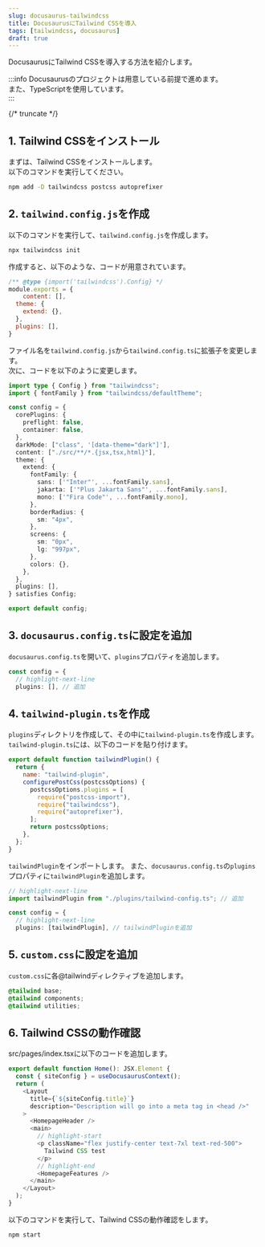 ```yaml
---
slug: docusaurus-tailwindcss
title: DocusaurusにTailwind CSSを導入
tags: [tailwindcss, docusaurus]
draft: true
---
```


DocusaurusにTailwind CSSを導入する方法を紹介します。  

:::info
Docusaurusのプロジェクトは用意している前提で進めます。  
また、TypeScriptを使用しています。  
:::

{/* truncate */}

## 1. Tailwind CSSをインストール

まずは、Tailwind CSSをインストールします。  
以下のコマンドを実行してください。

```sh
npm add -D tailwindcss postcss autoprefixer
```

## 2. `tailwind.config.js`を作成

以下のコマンドを実行して、`tailwind.config.js`を作成します。

```sh
npx tailwindcss init
```

作成すると、以下のような、コードが用意されています。

```js title="tailwind.config.js"
/** @type {import('tailwindcss').Config} */
module.exports = {
    content: [],
  theme: {
    extend: {},
  },
  plugins: [],
}
```

ファイル名を`tailwind.config.js`から`tailwind.config.ts`に拡張子を変更します。  
次に、コードを以下のように変更します。

```ts title="tailwind.config.ts"
import type { Config } from "tailwindcss";
import { fontFamily } from "tailwindcss/defaultTheme";

const config = {
  corePlugins: {
    preflight: false,
    container: false,
  },
  darkMode: ["class", '[data-theme="dark"]'],
  content: ["./src/**/*.{jsx,tsx,html}"],
  theme: {
    extend: {
      fontFamily: {
        sans: ['"Inter"', ...fontFamily.sans],
        jakarta: ['"Plus Jakarta Sans"', ...fontFamily.sans],
        mono: ['"Fira Code"', ...fontFamily.mono],
      },
      borderRadius: {
        sm: "4px",
      },
      screens: {
        sm: "0px",
        lg: "997px",
      },
      colors: {},
    },
  },
  plugins: [],
} satisfies Config;

export default config;
```

## 3. `docusaurus.config.ts`に設定を追加

`docusaurus.config.ts`を開いて、`plugins`プロパティを追加します。

```ts title="docusaurus.config.ts"
const config = {
  // highlight-next-line
  plugins: [], // 追加
```

## 4. `tailwind-plugin.ts`を作成

`plugins`ディレクトリを作成して、その中に`tailwind-plugin.ts`を作成します。  
`tailwind-plugin.ts`には、以下のコードを貼り付けます。

```js title="plugins/tailwind-plugin.ts"
export default function tailwindPlugin() {
  return {
    name: "tailwind-plugin",
    configurePostCss(postcssOptions) {
      postcssOptions.plugins = [
        require("postcss-import"),
        require("tailwindcss"),
        require("autoprefixer"),
      ];
      return postcssOptions;
    },
  };
}
```

`tailwindPlugin`をインポートします。
また、`docusaurus.config.ts`の`plugins`プロパティに`tailwindPlugin`を追加します。  

```ts title="docusaurus.config.ts"
// highlight-next-line
import tailwindPlugin from "./plugins/tailwind-config.ts"; // 追加

const config = {
  // highlight-next-line
  plugins: [tailwindPlugin], // tailwindPluginを追加
```

## 5. `custom.css`に設定を追加

`custom.css`に各@tailwindディレクティブを追加します。

```css title="src/css/custom.css"
@tailwind base;
@tailwind components;
@tailwind utilities;
```

## 6. Tailwind CSSの動作確認

src/pages/index.tsxに以下のコードを追加します。

```ts title="src/pages/index.tsx"
export default function Home(): JSX.Element {
  const { siteConfig } = useDocusaurusContext();
  return (
    <Layout
      title={`${siteConfig.title}`}
      description="Description will go into a meta tag in <head />"
    >
      <HomepageHeader />
      <main>
        // highlight-start
        <p className="flex justify-center text-7xl text-red-500">
          Tailwind CSS test
        </p>
        // highlight-end
        <HomepageFeatures />
      </main>
    </Layout>
  );
}
```

以下のコマンドを実行して、Tailwind CSSの動作確認をします。

```sh
npm start
```
